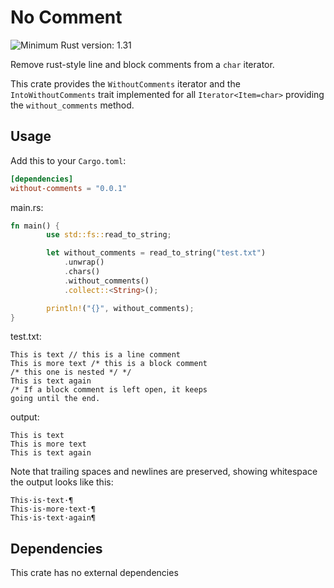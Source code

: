 # No Comment

![Minimum Rust version: 1.31](https://img.shields.io/badge/Minimum%20Rust%20Version-1.31-brightgreen.svg)

Remove rust-style line and block comments from a `char` iterator.

This crate provides the `WithoutComments` iterator and the `IntoWithoutComments` trait implemented for
all `Iterator<Item=char>` providing the `without_comments` method.

## Usage

Add this to your `Cargo.toml`:

```toml
[dependencies]
without-comments = "0.0.1"
```

main.rs:
```rust
fn main() {
        use std::fs::read_to_string;

        let without_comments = read_to_string("test.txt")
            .unwrap()
            .chars()
            .without_comments()
            .collect::<String>();

        println!("{}", without_comments);
}
```

test.txt:
```text
This is text // this is a line comment
This is more text /* this is a block comment
/* this one is nested */ */
This is text again
/* If a block comment is left open, it keeps
going until the end.
```

output:
```text
This is text 
This is more text 
This is text again

```

Note that trailing spaces and newlines are preserved, showing whitespace
the output looks like this:

```text
This·is·text·¶
This·is·more·text·¶
This·is·text·again¶

```

## Dependencies

This crate has no external dependencies